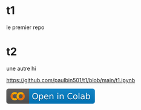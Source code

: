 # t1
le premier repo

# t2
une autre hi

https://github.com/paulbin501/t1/blob/main/t1.ipynb

[![Open In Colab](colab.svg)](https://colab.research.google.com/github/paulbin501/t1/blob/main/t1.ipynb) 

